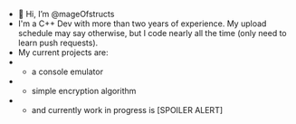 - 👋 Hi, I’m @mageOfstructs
- I'm a C++ Dev with more than two years of experience. My upload schedule may say otherwise, but I code nearly all the time (only need to learn push requests).
- My current projects are: 
-   - a console emulator
-   - simple encryption algorithm
-   - and currently work in progress is [SPOILER ALERT]

<!---
mageOfstructs/mageOfstructs is a ✨ special ✨ repository because its `README.md` (this file) appears on your GitHub profile.
You can click the Preview link to take a look at your changes.
--->
